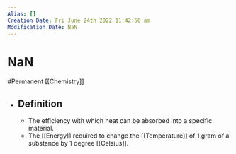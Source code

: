 ```yaml
---
Alias: []
Creation Date: Fri June 24th 2022 11:42:50 am 
Modification Date: NaN
---
```

# NaN
#Permanent [[Chemistry]]

- ## Definition
	- The efficiency with which heat can be absorbed into a specific material. 
	- The [[Energy]] required to change the [[Temperature]] of 1 gram of a substance by 1 degree [[Celsius]]. 